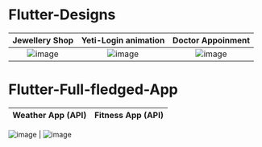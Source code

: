 # Flutter-Designs


Jewellery Shop  |  Yeti-Login animation |  Doctor Appoinment
:-------------------------:|:-------------------------:|:-------------------------:
![image](https://github.com/iqbalriiaz/Flutter-Showcase/blob/main/res/jwellery-shop.gif?raw=true)  |  ![image](https://raw.githubusercontent.com/iqbalriiaz/Flutter-Showcase/main/res/yeti-login-animation.gif) |  ![image](https://github.com/iqbalriiaz/Project-Showcase/blob/main/res/doctor-appointment-app.gif?raw=true)


# Flutter-Full-fledged-App


Weather App (API) |  Fitness App (API) 
:-------------------------:|:-------------------------:

![image](https://raw.githubusercontent.com/iqbalriiaz/Project-Showcase/main/res/weather-app.gif)  |  ![image](https://github.com/iqbalriiaz/Project-Showcase/blob/main/res/fitness-app.gif?raw=true)
